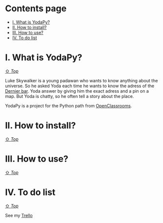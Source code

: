 # Contents page
- [I. What is YodaPy?](#i-what-is-yodapy)
- [II. How to install?](#ii-how-to-install)
- [III. How to use?](#iii-how-to-use)
- [IV. To do list](#iv-to-do-list)
# I. What is YodaPy?
[⇧ *Top*](#contents-page)

Luke Skywalker is a young padawan who wants to know anything about the universe. So he asked Yoda each time he wants to know the adress of the [Dernier bar](http://dernierbar.com/).
Yoda answer by giving him the exact adress and a pin on a map. But Yoda is chatty, so he often tell a story about the place.

YodaPy is a project for the Python path from [OpenClassrooms](https://openclassrooms.com/fr/paths/68-developpeur-dapplication-python).

# II. How to install?
[⇧ *Top*](#contents-page)

# III. How to use?
[⇧ *Top*](#contents-page)

# IV. To do list
[⇧ *Top*](#contents-page)

See my [Trello](https://trello.com/b/P17ksldE/yodapy)

